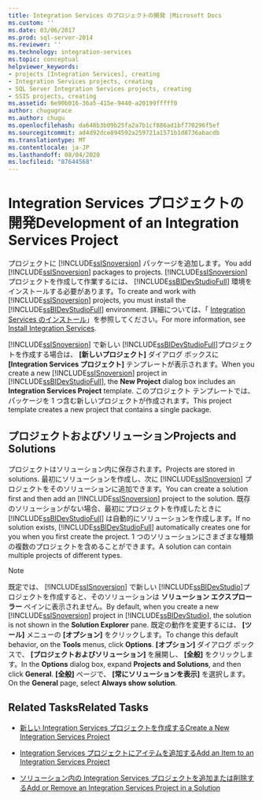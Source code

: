 ```yaml
---
title: Integration Services のプロジェクトの開発 |Microsoft Docs
ms.custom: ''
ms.date: 03/06/2017
ms.prod: sql-server-2014
ms.reviewer: ''
ms.technology: integration-services
ms.topic: conceptual
helpviewer_keywords:
- projects [Integration Services], creating
- Integration Services projects, creating
- SQL Server Integration Services projects, creating
- SSIS projects, creating
ms.assetid: 6e90b016-36a5-415e-9440-a20199fffff0
author: chugugrace
ms.author: chugu
ms.openlocfilehash: da648b3b09b25fa2a7b1cf886ad1bf770296f5ef
ms.sourcegitcommit: ad4d92dce894592a259721a1571b1d8736abacdb
ms.translationtype: MT
ms.contentlocale: ja-JP
ms.lasthandoff: 08/04/2020
ms.locfileid: "87644568"
---
```

# <a name="development-of-an-integration-services-project"></a><span data-ttu-id="74311-102">Integration Services プロジェクトの開発</span><span class="sxs-lookup"><span data-stu-id="74311-102">Development of an Integration Services Project</span></span>
  <span data-ttu-id="74311-103">プロジェクトに [!INCLUDE[ssISnoversion](../includes/ssisnoversion-md.md)] パッケージを追加します。</span><span class="sxs-lookup"><span data-stu-id="74311-103">You add [!INCLUDE[ssISnoversion](../includes/ssisnoversion-md.md)] packages to projects.</span></span> <span data-ttu-id="74311-104">[!INCLUDE[ssISnoversion](../includes/ssisnoversion-md.md)] プロジェクトを作成して作業するには、 [!INCLUDE[ssBIDevStudioFull](../includes/ssbidevstudiofull-md.md)] 環境をインストールする必要があります。</span><span class="sxs-lookup"><span data-stu-id="74311-104">To create and work with [!INCLUDE[ssISnoversion](../includes/ssisnoversion-md.md)] projects, you must install the [!INCLUDE[ssBIDevStudioFull](../includes/ssbidevstudiofull-md.md)] environment.</span></span> <span data-ttu-id="74311-105">詳細については、「 [Integration Services のインストール](install-windows/install-integration-services.md)」を参照してください。</span><span class="sxs-lookup"><span data-stu-id="74311-105">For more information, see [Install Integration Services](install-windows/install-integration-services.md).</span></span>  
  
 <span data-ttu-id="74311-106">[!INCLUDE[ssISnoversion](../includes/ssisnoversion-md.md)] で新しい [!INCLUDE[ssBIDevStudioFull](../includes/ssbidevstudiofull-md.md)]プロジェクトを作成する場合は、 **[新しいプロジェクト]** ダイアログ ボックスに **[Integration Services プロジェクト]** テンプレートが表示されます。</span><span class="sxs-lookup"><span data-stu-id="74311-106">When you create a new [!INCLUDE[ssISnoversion](../includes/ssisnoversion-md.md)] project in [!INCLUDE[ssBIDevStudioFull](../includes/ssbidevstudiofull-md.md)], the **New Project** dialog box includes an **Integration Services Project** template.</span></span> <span data-ttu-id="74311-107">このプロジェクト テンプレートでは、パッケージを 1 つ含む新しいプロジェクトが作成されます。</span><span class="sxs-lookup"><span data-stu-id="74311-107">This project template creates a new project that contains a single package.</span></span>  
  
## <a name="projects-and-solutions"></a><span data-ttu-id="74311-108">プロジェクトおよびソリューション</span><span class="sxs-lookup"><span data-stu-id="74311-108">Projects and Solutions</span></span>  
 <span data-ttu-id="74311-109">プロジェクトはソリューション内に保存されます。</span><span class="sxs-lookup"><span data-stu-id="74311-109">Projects are stored in solutions.</span></span> <span data-ttu-id="74311-110">最初にソリューションを作成し、次に [!INCLUDE[ssISnoversion](../includes/ssisnoversion-md.md)] プロジェクトをそのソリューションに追加できます。</span><span class="sxs-lookup"><span data-stu-id="74311-110">You can create a solution first and then add an [!INCLUDE[ssISnoversion](../includes/ssisnoversion-md.md)] project to the solution.</span></span> <span data-ttu-id="74311-111">既存のソリューションがない場合、最初にプロジェクトを作成したときに [!INCLUDE[ssBIDevStudioFull](../includes/ssbidevstudiofull-md.md)] は自動的にソリューションを作成します。</span><span class="sxs-lookup"><span data-stu-id="74311-111">If no solution exists, [!INCLUDE[ssBIDevStudioFull](../includes/ssbidevstudiofull-md.md)] automatically creates one for you when you first create the project.</span></span> <span data-ttu-id="74311-112">1 つのソリューションにさまざまな種類の複数のプロジェクトを含めることができます。</span><span class="sxs-lookup"><span data-stu-id="74311-112">A solution can contain multiple projects of different types.</span></span>  
  
> [!NOTE]  
>  <span data-ttu-id="74311-113">既定では、 [!INCLUDE[ssISnoversion](../includes/ssisnoversion-md.md)] で新しい [!INCLUDE[ssBIDevStudio](../includes/ssbidevstudio-md.md)]プロジェクトを作成すると、そのソリューションは **ソリューション エクスプローラー** ペインに表示されません。</span><span class="sxs-lookup"><span data-stu-id="74311-113">By default, when you create a new [!INCLUDE[ssISnoversion](../includes/ssisnoversion-md.md)] project in [!INCLUDE[ssBIDevStudio](../includes/ssbidevstudio-md.md)], the solution is not shown in the **Solution Explorer** pane.</span></span> <span data-ttu-id="74311-114">既定の動作を変更するには、 **[ツール]** メニューの **[オプション]** をクリックします。</span><span class="sxs-lookup"><span data-stu-id="74311-114">To change this default behavior, on the **Tools** menus, click **Options**.</span></span> <span data-ttu-id="74311-115">**[オプション]** ダイアログ ボックスで、 **[プロジェクトおよびソリューション]** を展開し、 **[全般]** をクリックします。</span><span class="sxs-lookup"><span data-stu-id="74311-115">In the **Options** dialog box, expand **Projects and Solutions**, and then click **General**.</span></span> <span data-ttu-id="74311-116">**[全般]** ページで、 **[常にソリューションを表示]** を選択します。</span><span class="sxs-lookup"><span data-stu-id="74311-116">On the **General** page, select **Always show solution**.</span></span>  
  
## <a name="related-tasks"></a><span data-ttu-id="74311-117">Related Tasks</span><span class="sxs-lookup"><span data-stu-id="74311-117">Related Tasks</span></span>  
  
-   [<span data-ttu-id="74311-118">新しい Integration Services プロジェクトを作成する</span><span class="sxs-lookup"><span data-stu-id="74311-118">Create a New Integration Services Project</span></span>](../../2014/integration-services/create-a-new-integration-services-project.md)  
  
-   [<span data-ttu-id="74311-119">Integration Services プロジェクトにアイテムを追加する</span><span class="sxs-lookup"><span data-stu-id="74311-119">Add an Item to an Integration Services Project</span></span>](../../2014/integration-services/add-an-item-to-an-integration-services-project.md)  
  
-   [<span data-ttu-id="74311-120">ソリューション内の Integration Services プロジェクトを追加または削除する</span><span class="sxs-lookup"><span data-stu-id="74311-120">Add or Remove an Integration Services Project in a Solution</span></span>](../../2014/integration-services/add-or-remove-an-integration-services-project-in-a-solution.md)  
  
  
